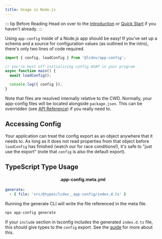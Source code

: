 ```yaml
---
title: Usage in Node.js
---
```


::: tip Before Reading
Head on over to the [Introduction](../intro/) or [Quick Start](../intro/quick-start) if you haven't already.
:::

Using `app-config` inside of a Node.js app should be easy! If you've set up a schema
and a source for configuration values (as outlined in the intro), there's only two
lines of code required.

```typescript
import { config, loadConfig } from '@lcdev/app-config';

// you're best off initializing config ASAP in your program
async function main() {
  await loadConfig();

  console.log({ config });
}
```

Note that files are resolved internally relative to the CWD. Normally, your
app-config files will be located alongside `package.json`. This can be overridden
(see [API Reference](./api-reference.md)) if you really need to.

## Accessing Config

Your application can treat the config export as an object anywhere that it needs to.
As long as it does not read properties from that object before `loadConfig` has finished
(watch our for race conditions!), it's safe to "just use the export" (note that `config`
is also the default export).

## TypeScript Type Usage

<h4 style="text-align:center">.app-config.meta.yml</h4>

```yaml
generate:
  - { file: 'src/@types/lcdev__app-config/index.d.ts' }
```

Running the generate CLI will write the file referenced in the meta file.

```sh
npx app-config generate
```

If your `include` section in tsconfig includes the generated `index.d.ts` file, this should
give types to the `config` export. See the [guide](../intro/codegen.md) for more about this.
